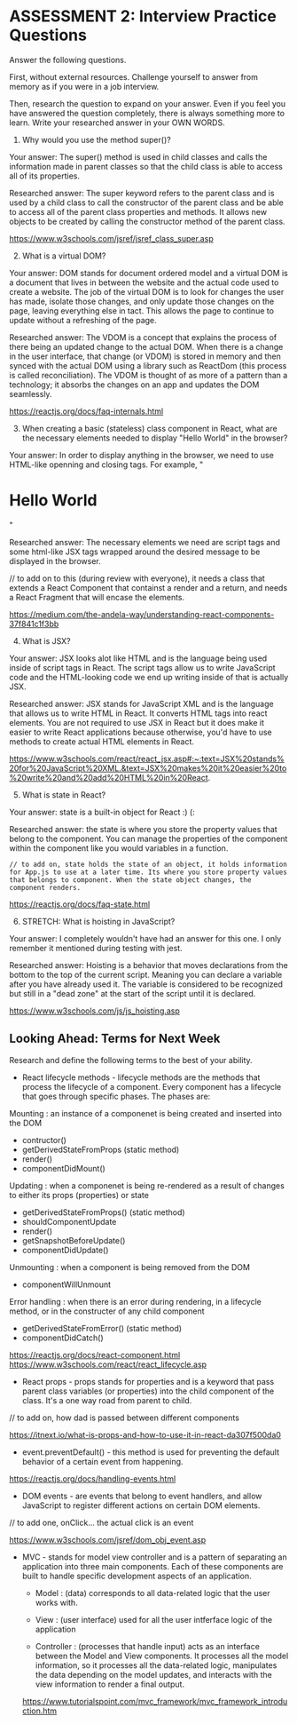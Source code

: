 # ASSESSMENT 2: Interview Practice Questions

Answer the following questions.

First, without external resources. Challenge yourself to answer from memory as if you were in a job interview.

Then, research the question to expand on your answer. Even if you feel you have answered the question completely, there is always something more to learn. Write your researched answer in your OWN WORDS.

1. Why would you use the method super()?

  Your answer: The super() method is used in child classes and calls the information made in parent classes so that the child class is able to access all of its properties. 

  Researched answer: The super keyword refers to the parent class and is used by a child class to call the constructor of the parent class and be able to access all of the parent class properties and methods. It allows new objects to be created by calling the constructor method of the parent class.

  https://www.w3schools.com/jsref/jsref_class_super.asp



2. What is a virtual DOM?

  Your answer: DOM stands for document ordered model and a virtual DOM is a document that lives in between the website and the actual code used to create a website. The job of the virtual DOM is to look for changes the user has made, isolate those changes, and only update those changes on the page, leaving everything else in tact. This allows the page to continue to update without a refreshing of the page.

  Researched answer: The VDOM is a concept that explains the process of there being an updated change to the actual DOM. When there is a change in the user interface, that change (or VDOM) is stored in memory and then synced with the actual DOM using a library such as ReactDom (this process is called reconciliation). The VDOM is thought of as more of a pattern than a technology; it absorbs the changes on an app and updates the DOM seamlessly.   

https://reactjs.org/docs/faq-internals.html



3. When creating a basic (stateless) class component in React, what are the necessary elements needed to display "Hello World" in the browser?

  Your answer: In order to display anything in the browser, we need to use HTML-like openning and closing tags. For example, "<h1>Hello World</h1>"

  Researched answer: The necessary elements we need are script tags and some html-like JSX tags wrapped around the desired message to be displayed in the browser. 

  // to add on to this (during review with everyone), it needs a class that extends a React Component that containst a render and a return, and needs a React Fragment that will encase the elements. 

  https://medium.com/the-andela-way/understanding-react-components-37f841c1f3bb



4. What is JSX?

  Your answer: JSX looks alot like HTML and is the language being used inside of script tags in React. The script tags allow us to write JavaScript code and the HTML-looking code we end up writing inside of that is actually JSX. 

  Researched answer: JSX stands for JavaScript XML and is the language that allows us to write HTML in React. It converts HTML tags into react elements. You are not required to use JSX in React but it does make it easier to write React applications because otherwise, you'd have to use methods to create actual HTML elements in React. 

  https://www.w3schools.com/react/react_jsx.asp#:~:text=JSX%20stands%20for%20JavaScript%20XML.&text=JSX%20makes%20it%20easier%20to%20write%20and%20add%20HTML%20in%20React.



5. What is state in React?

  Your answer: state is a built-in object for React :) (: 

  Researched answer: the state is where you store the property values that belong to the component. You can manage the properties of the component within the component like you would variables in a function.   

    // to add on, state holds the state of an object, it holds information for App.js to use at a later time. Its where you store property values that belongs to component. When the state object changes, the component renders.

  https://reactjs.org/docs/faq-state.html



6. STRETCH: What is hoisting in JavaScript?

  Your answer: I completely wouldn't have had an answer for this one. I only remember it mentioned during testing with jest. 

  Researched answer: Hoisting is a behavior that moves declarations from the bottom to the top of the current script. Meaning you can declare a variable after you have already used it. The variable is considered to be recognized but still in a "dead zone" at the start of the script until it is declared. 

  https://www.w3schools.com/js/js_hoisting.asp



## Looking Ahead: Terms for Next Week

Research and define the following terms to the best of your ability.

- React lifecycle methods - lifecycle methods are the methods that process the lifecycle of a component. Every component has a lifecycle that goes through specific phases. The phases are: 

Mounting : an instance of a componenet is being created and inserted into the DOM
  - contructor()
  - getDerivedStateFromProps (static method)
  - render()
  - componentDidMount()

Updating : when a componenet is being re-rendered as a result of changes to either its props (properties) or state
  - getDerivedStateFromProps() (static method)
  - shouldComponentUpdate
  - render()
  - getSnapshotBeforeUpdate()
  - componentDidUpdate()

Unmounting : when a component is being removed from the DOM 
  - componentWillUnmount

Error handling : when there is an error during rendering, in a lifecycle method, or in the constructer of any child component
  - getDerivedStateFromError() (static method)
  - componentDidCatch()

https://reactjs.org/docs/react-component.html 
https://www.w3schools.com/react/react_lifecycle.asp



- React props - props stands for properties and is a keyword that pass parent class variables (or properties) into the child component of the class. It's a one way road from parent to child. 

// to add on, how dad is passed between different components

https://itnext.io/what-is-props-and-how-to-use-it-in-react-da307f500da0



- event.preventDefault() - this method is used for preventing the default behavior of a certain event from happening.

https://reactjs.org/docs/handling-events.html



- DOM events - are events that belong to event handlers, and allow JavaScript to register different actions on certain DOM elements.

// to add one, onClick... the actual click is an event

https://www.w3schools.com/jsref/dom_obj_event.asp



- MVC - stands for model view controller and is a pattern of separating an application into three main components. Each of these components are built to handle specific development aspects of an application. 

  - Model : (data) corresponds to all data-related logic that the user works with. 

  - View : (user interface) used for all the user intferface logic of the application

  - Controller : (processes that handle input) acts as an interface between the Model and View components. It  processes all the model information, so it processes all the data-related logic, manipulates the data depending on the model updates, and interacts with the view information to render a final output. 

  https://www.tutorialspoint.com/mvc_framework/mvc_framework_introduction.htm
